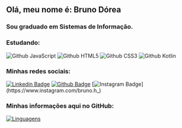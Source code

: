 ## Olá, meu nome é: Bruno Dórea
### Sou graduado em Sistemas de Informação.


### Estudando:

![Github JavaScript](https://img.shields.io/badge/JavaScript-F7DF1E?style=for-the-badge&logo=javascript&logoColor=black)
![Github HTML5](https://img.shields.io/badge/HTML5-E34F26?style=for-the-badge&logo=html5&logoColor=white)
![Github CSS3](https://img.shields.io/badge/CSS-239120?&style=for-the-badge&logo=css3&logoColor=white)
![Github Kotlin](https://img.shields.io/badge/Kotlin-1e6e42?style=for-the-badge&logo=Kotlin&logoColor=white)

### Minhas redes sociais:
[![Linkedin Badge](https://img.shields.io/badge/LinkedIn-0077B5?style=for-the-badge&logo=linkedin&logoColor=white&link=https://www.linkedin.com/in/bruno-d%C3%B3rea-971aa290/)](https://www.linkedin.com/in/bruno-d%C3%B3rea-971aa290/)
[![Github Badge](https://img.shields.io/badge/GitHub-100000?style=for-the-badge&logo=github&logoColor=white&link=https://github.com/BrunoDorearias10/)](https://github.com/BrunoDorea)
[![Instagram Badge](https://img.shields.io/badge/Instagram-E4405F?style=for-the-badge&logo=instagram&logoColor=white&link=https://www.instagram.com/bruno.h_)](https://www.instagram.com/bruno.h_)


### Minhas informações aqui no GitHub:
[![Linguagens](https://github-readme-stats.vercel.app/api/top-langs/?username=brunodorea)](https://github.com/anuraghazra/github-readme-stats)
